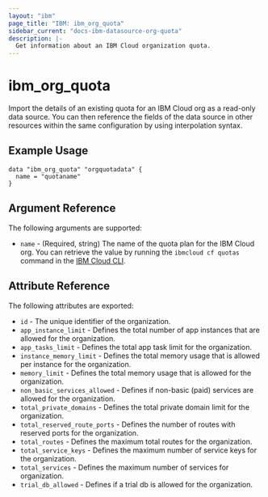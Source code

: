 ```yaml
---
layout: "ibm"
page_title: "IBM: ibm_org_quota"
sidebar_current: "docs-ibm-datasource-org-quota"
description: |-
  Get information about an IBM Cloud organization quota.
---
```


# ibm\_org_quota

Import the details of an existing quota for an IBM Cloud org as a read-only data source. You can then reference the fields of the data source in other resources within the same configuration by using interpolation syntax.

## Example Usage

```hcl
data "ibm_org_quota" "orgquotadata" {
  name = "quotaname"
}

```

## Argument Reference

The following arguments are supported:

* `name` - (Required, string) The name of the quota plan for the IBM Cloud org. You can retrieve the value by running the `ibmcloud cf quotas` command in the [IBM Cloud CLI](https://cloud.ibm.com/docs/cli?topic=cloud-cli-getting-started).

## Attribute Reference

The following attributes are exported:

* `id` - The unique identifier of the organization.
* `app_instance_limit` - Defines the total number of app instances that are allowed for the organization.
* `app_tasks_limit` - Defines the total app task limit for the organization.
* `instance_memory_limit` - Defines the total memory usage that is allowed per instance for the organization.
* `memory_limit` - Defines the total memory usage that is allowed for the organization.
* `non_basic_services_allowed` - Defines if non-basic (paid) services are allowed for the organization.
* `total_private_domains` - Defines the total private domain limit for the organization.
* `total_reserved_route_ports` - Defines the number of routes with reserved ports for the organization. 
* `total_routes` - Defines the maximum total routes for the organization.
* `total_service_keys` - Defines the maximum number of service keys for the organization.
* `total_services` - Defines the maximum number of services for organization.
* `trial_db_allowed` - Defines if a trial db is allowed for the organization.
